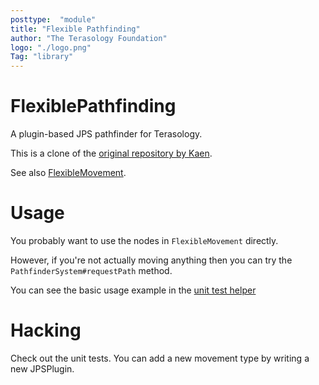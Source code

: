 ```yaml
---
posttype:  "module"  
title: "Flexible Pathfinding"
author: "The Terasology Foundation"
logo: "./logo.png"
Tag: "library"
---
```

# FlexiblePathfinding

A plugin-based JPS pathfinder for Terasology.

This is a clone of the [original repository by Kaen](https://github.com/kaen/FlexiblePathfinding).

See also [FlexibleMovement](https://github.com/Terasology/FlexibleMovement).

# Usage

You probably want to use the nodes in `FlexibleMovement` directly.

However, if you're not actually moving anything then you can try the `PathfinderSystem#requestPath` method.

You can see the basic usage example in the
[unit test helper](https://github.com/kaen/FlexiblePathfinding/blob/master/src/test/java/org/terasology/flexiblepathfinding/helpers/JPSTestHelper.java#L99-L116)

# Hacking

Check out the unit tests. You can add a new movement type by writing a new JPSPlugin.
